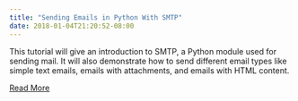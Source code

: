 ```yaml
---
title: "Sending Emails in Python With SMTP"
date: 2018-01-04T21:20:52-08:00
---
```


This tutorial will give an introduction to SMTP, a Python module used for sending mail. It will also demonstrate how to send different email types like simple text emails, emails with attachments, and emails with HTML content.  

[Read More](https://code.tutsplus.com/tutorials/sending-emails-in-python-with-smtp--cms-29975)
